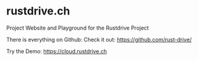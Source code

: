 # rustdrive.ch
Project Website and Playground for the Rustdrive Project

There is everything on Github: Check it out: <https://github.com/rust-drive/>

Try the Demo:
<https://cloud.rustdrive.ch>
